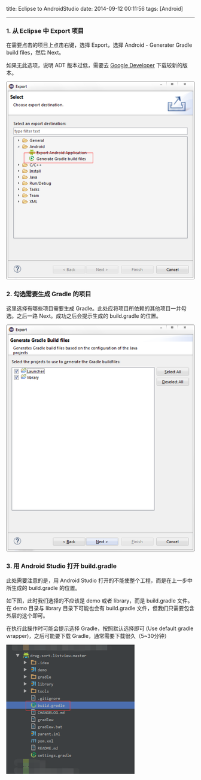 title: Eclipse to AndroidStudio
date: 2014-09-12 00:11:56
tags: [Android]

---

### 1. 从 Eclipse 中 Export 项目

在需要点击的项目上点击右键，选择 Export，选择 Android - Generater Gradle build files，然后 Next。

如果无此选项，说明 ADT 版本过低，需要去 [Google Developer](http://developer.android.com/sdk/index.html) 下载较新的版本。

<!-- more -->

![](/img/Eclipse2AndroidStudio_1.png)

###	2. 勾选需要生成 Gradle 的项目

这里选择有哪些项目需要生成 Gradle。此处应将项目所依赖的其他项目一并勾选。之后一路 Next。成功之后会提示生成的 build.gradle 的位置。

![](/img/Eclipse2AndroidStudio_2.png)

### 3. 用 Android Studio 打开 build.gradle

此处需要注意的是，用 Android Studio 打开的不能使整个工程，而是在上一步中所生成的 build.gradle 的位置。

如下图，此时我们选择的不应该是 demo 或者 library，而是 build.gradle 文件。在 demo 目录与 library 目录下可能也会有 build.gradle 文件，但我们只需要包含外层的这个即可。

在执行此操作时可能会提示选择 Gradle，按照默认选择即可 (Use default gradle wrapper)，之后可能要下载 Gradle，通常需要下载很久（5~30分钟）

![](/img/Eclipse2AndroidStudio_3.png)